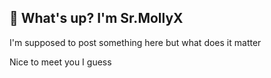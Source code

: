## 👋 What's up? I'm Sr.MollyX
I'm supposed to post something here but what does it matter

Nice to meet you I guess
